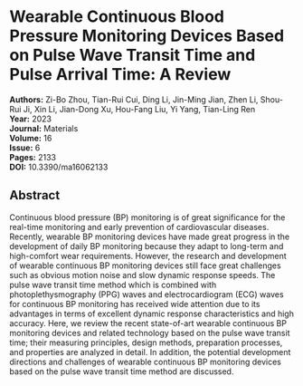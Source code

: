 # Wearable Continuous Blood Pressure Monitoring Devices Based on Pulse Wave Transit Time and Pulse Arrival Time: A Review

**Authors:** Zi-Bo Zhou, Tian-Rui Cui, Ding Li, Jin-Ming Jian, Zhen Li, Shou-Rui Ji, Xin Li, Jian-Dong Xu, Hou-Fang Liu, Yi Yang, Tian-Ling Ren  
**Year:** 2023  
**Journal:** Materials  
**Volume:** 16  
**Issue:** 6  
**Pages:** 2133  
**DOI:** 10.3390/ma16062133  

## Abstract
Continuous blood pressure (BP) monitoring is of great significance for the real-time monitoring and early prevention of cardiovascular diseases. Recently, wearable BP monitoring devices have made great progress in the development of daily BP monitoring because they adapt to long-term and high-comfort wear requirements. However, the research and development of wearable continuous BP monitoring devices still face great challenges such as obvious motion noise and slow dynamic response speeds. The pulse wave transit time method which is combined with photoplethysmography (PPG) waves and electrocardiogram (ECG) waves for continuous BP monitoring has received wide attention due to its advantages in terms of excellent dynamic response characteristics and high accuracy. Here, we review the recent state-of-art wearable continuous BP monitoring devices and related technology based on the pulse wave transit time; their measuring principles, design methods, preparation processes, and properties are analyzed in detail. In addition, the potential development directions and challenges of wearable continuous BP monitoring devices based on the pulse wave transit time method are discussed.

